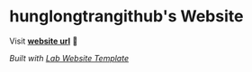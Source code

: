 
# hunglongtrangithub's Website

Visit **[website url](#)** 🚀

_Built with [Lab Website Template](https://greene-lab.gitbook.io/lab-website-template-docs)_

